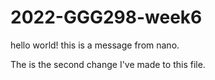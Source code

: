 # 2022-GGG298-week6

hello world! this is a message from nano. 

The is the second change I've made to this file.
